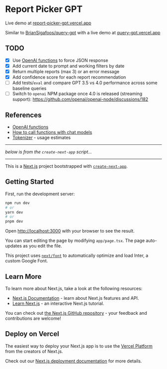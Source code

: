 # Report Picker GPT

Live demo at [report-picker-gpt.vercel.app](https://report-picker-gpt.vercel.app)

Similar to [BrianSigafoos/query-gpt](https://github.com/BrianSigafoos/query-gpt) with a live demo at [query-gpt.vercel.app](https://query-gpt.vercel.app)


## TODO

- [x] Use [OpenAI functions](https://platform.openai.com/docs/api-reference/chat/create#chat/create-functions) to force JSON response
- [x] Add current date to prompt and working filters by date
- [x] Return multiple reports (max 3) or an error message
- [x] Add confidence score for each report recommendation
- [ ] Add tests/`eval` and compare GPT 3.5 vs 4.0 performance across some baseline queries
- [ ] Switch to `openai` NPM package once 4.0 is released (streaming support): <https://github.com/openai/openai-node/discussions/182>

## References

- [OpenAI functions](https://platform.openai.com/docs/api-reference/chat/create#chat/create-functions)
- [How to call functions with chat models](https://github.com/openai/openai-cookbook/blob/c651bfdda64ac049747c2a174cde1c946e2baf1d/examples/How_to_call_functions_with_chat_models.ipynb)
- [Tokenizer](https://platform.openai.com/tokenizer) - usage estimates

___

_below is from the `create-next-app` script..._

---

This is a [Next.js](https://nextjs.org/) project bootstrapped with [`create-next-app`](https://github.com/vercel/next.js/tree/canary/packages/create-next-app).

## Getting Started

First, run the development server:

```bash
npm run dev
# or
yarn dev
# or
pnpm dev
```

Open [http://localhost:3000](http://localhost:3000) with your browser to see the result.

You can start editing the page by modifying `app/page.tsx`. The page auto-updates as you edit the file.

This project uses [`next/font`](https://nextjs.org/docs/basic-features/font-optimization) to automatically optimize and load Inter, a custom Google Font.

## Learn More

To learn more about Next.js, take a look at the following resources:

- [Next.js Documentation](https://nextjs.org/docs) - learn about Next.js features and API.
- [Learn Next.js](https://nextjs.org/learn) - an interactive Next.js tutorial.

You can check out [the Next.js GitHub repository](https://github.com/vercel/next.js/) - your feedback and contributions are welcome!

## Deploy on Vercel

The easiest way to deploy your Next.js app is to use the [Vercel Platform](https://vercel.com/new?utm_medium=default-template&filter=next.js&utm_source=create-next-app&utm_campaign=create-next-app-readme) from the creators of Next.js.

Check out our [Next.js deployment documentation](https://nextjs.org/docs/deployment) for more details.
